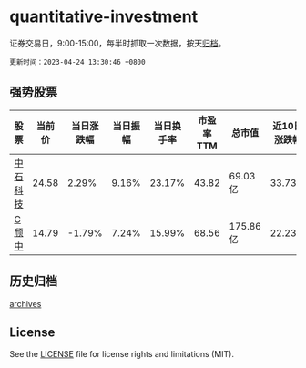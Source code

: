 # quantitative-investment

证券交易日，9:00-15:00，每半时抓取一次数据，按天[归档](archives)。

`更新时间：2023-04-24 13:30:46 +0800`

## 强势股票

|股票|当前价|当日涨跌幅|当日振幅|当日换手率|市盈率TTM|总市值|近10日涨跌幅|
|----|----|----|----|----|----|----|----|
|[中石科技](https://xueqiu.com/S/SZ300684)|24.58|2.29%|9.16%|23.17%|43.82|69.03亿|33.73%|
|[C颀中](https://xueqiu.com/S/SH688352)|14.79|-1.79%|7.24%|15.99%|68.56|175.86亿|22.23%|

## 历史归档

[archives](archives)

## License

See the [LICENSE](LICENSE) file for license rights and limitations (MIT).